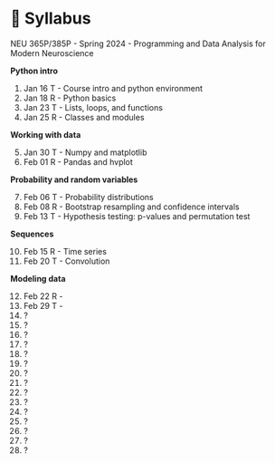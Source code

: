 # 🚧 Syllabus
NEU 365P/385P - Spring 2024 - Programming and Data Analysis for Modern Neuroscience

**Python intro**

1. Jan 16 T - Course intro and python environment
2. Jan 18 R - Python basics
3. Jan 23 T - Lists, loops, and functions
4. Jan 25 R - Classes and modules

**Working with data**

5. Jan 30 T - Numpy and matplotlib
6. Feb 01 R - Pandas and hvplot

**Probability and random variables**

7. Feb 06 T - Probability distributions
8. Feb 08 R - Bootstrap resampling and confidence intervals
9. Feb 13 T - Hypothesis testing: p-values and permutation test

**Sequences**

10. Feb 15 R - Time series
11. Feb 20 T - Convolution

**Modeling data**

12. Feb 22 R - 
13. Feb 29 T - 
14. ?
15. ?
16. ?
17. ?
18. ?
19. ?
20. ?
21. ?
22. ?
23. ?
24. ?
25. ?
26. ?
27. ?
28. ?
